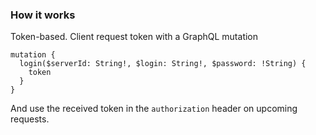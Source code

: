 ### How it works

Token-based. Client request token with a GraphQL mutation

```gql
mutation {
  login($serverId: String!, $login: String!, $password: !String) {
    token
  }
}
```

And use the received token in the `authorization` header on upcoming requests.
